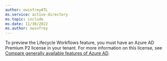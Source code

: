 ```yaml
---
author: owinfreyATL
ms.service: active-directory
ms.topic: include
ms.date: 11/30/2022
ms.author: owinfrey
---
```


To preview the Lifecycle Workflows feature, you must have an Azure AD Premium P2 license in your tenant. For more information on this license, see [Compare generally available features of Azure AD](https://www.microsoft.com/security/business/identity-access-management/azure-ad-pricing).